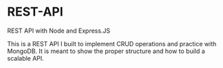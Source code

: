 # REST-API
REST API with Node and Express.JS

This is a REST API I built to implement CRUD operations and practice with MongoDB. It is meant to show the proper structure and how to build a scalable API.





